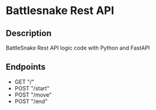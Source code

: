 # Battlesnake Rest API

## Description

BattleSnake Rest API logic code with Python and FastAPI

## Endpoints

- GET "/"
- POST "/start"
- POST "/move"
- POST "/end"
